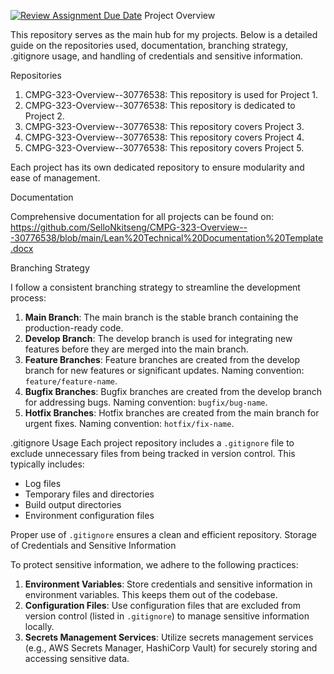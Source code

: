 [![Review Assignment Due Date](https://classroom.github.com/assets/deadline-readme-button-22041afd0340ce965d47ae6ef1cefeee28c7c493a6346c4f15d667ab976d596c.svg)](https://classroom.github.com/a/h7CYPb85)
Project Overview

This repository serves as the main hub for my projects. Below is a detailed guide on the repositories used, documentation, branching strategy, .gitignore usage, and handling of credentials and sensitive information.

Repositories

1. CMPG-323-Overview--30776538: This repository is used for Project 1.
2. CMPG-323-Overview--30776538: This repository is dedicated to Project 2.
3. CMPG-323-Overview--30776538: This repository covers Project 3.
4. CMPG-323-Overview--30776538: This repository covers Project 4.
5. CMPG-323-Overview--30776538: This repository covers Project 5.

Each project has its own dedicated repository to ensure modularity and ease of management.

Documentation

Comprehensive documentation for all projects can be found on: 
https://github.com/SelloNkitseng/CMPG-323-Overview---30776538/blob/main/Lean%20Technical%20Documentation%20Template.docx  

Branching Strategy

I follow a consistent branching strategy to streamline the development process:

1. **Main Branch**: The main branch is the stable branch containing the production-ready code. 
2. **Develop Branch**: The develop branch is used for integrating new features before they are merged into the main branch.
3. **Feature Branches**: Feature branches are created from the develop branch for new features or significant updates. Naming convention: `feature/feature-name`.
4. **Bugfix Branches**: Bugfix branches are created from the develop branch for addressing bugs. Naming convention: `bugfix/bug-name`.
5. **Hotfix Branches**: Hotfix branches are created from the main branch for urgent fixes. Naming convention: `hotfix/fix-name`.

 .gitignore Usage
Each project repository includes a `.gitignore` file to exclude unnecessary files from being tracked in version control. This typically includes:

- Log files
- Temporary files and directories
- Build output directories
- Environment configuration files

Proper use of `.gitignore` ensures a clean and efficient repository.
Storage of Credentials and Sensitive Information

To protect sensitive information, we adhere to the following practices:
1. **Environment Variables**: Store credentials and sensitive information in environment variables. This keeps them out of the codebase.
2. **Configuration Files**: Use configuration files that are excluded from version control (listed in `.gitignore`) to manage sensitive information locally.
3. **Secrets Management Services**: Utilize secrets management services (e.g., AWS Secrets Manager, HashiCorp Vault) for securely storing and accessing sensitive data.

